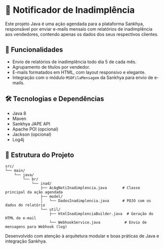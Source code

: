 
# 📧 Notificador de Inadimplência

Este projeto Java é uma ação agendada para a plataforma Sankhya, responsável por enviar e-mails mensais com relatórios de inadimplência aos vendedores, contendo apenas os dados dos seus respectivos clientes.

## 🚀 Funcionalidades

- Envio de relatórios de inadimplência todo dia 5 de cada mês.
- Agrupamento de títulos por vendedor.
- E-mails formatados em HTML, com layout responsivo e elegante.
- Integração com o módulo `MSDFilaMensagem` da Sankhya para envio de e-mails.

## 🛠️ Tecnologias e Dependências

- Java 8
- Maven
- Sankhya JAPE API
- Apache POI (opcional)
- Jackson (opcional)
- Log4j

## 📂 Estrutura do Projeto

```
src/
└── main/
    └── java/
        └── br/
            └── inad/
                ├── AcAgNotiInadimplencia.java       # Classe principal da ação agendada
                ├── model/
                │   └── DadosInadimplencia.java      # POJO com os dados do relatório
                └── util/
                    ├── HtmlInadimplenciaBuilder.java  # Geração do HTML do e-mail
                    └── WebhookService.java           # Envio de mensagens para Webhook (log)
```

Desenvolvido com atenção à arquitetura modular e boas práticas de Java e integração Sankhya.
